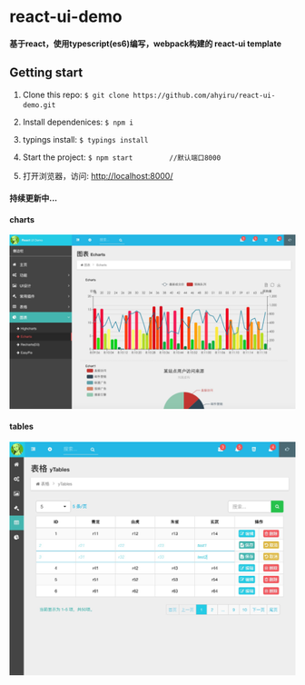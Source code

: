 # react-ui-demo
#### 基于react，使用typescript(es6)编写，webpack构建的 react-ui template

## Getting start
1. Clone this repo:
`
$ git clone https://github.com/ahyiru/react-ui-demo.git
`

2. Install dependenices:
`
$ npm i
`

3. typings install:
`
$ typings install
`

4. Start the project:
`
$ npm start 		//默认端口8000
`

5. 打开浏览器，访问: [http://localhost:8000/](http://localhost:8000/)

#### 持续更新中...
#### charts
![charts](doc/charts.png)
#### tables
![tables](doc/tables.png)
